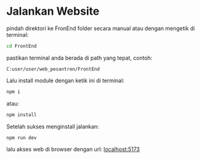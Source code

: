 # Jalankan Website
pindah direktori ke FronEnd folder secara manual atau dengan mengetik di terminal:
```bash
cd FrontEnd
```
pastikan terminal anda berada di path yang tepat, contoh:
```
C:user/user/web_pesantren/FrontEnd
```
Lalu install module dengan ketik ini di terminal:
``` bash 
npm i
```
atau:
``` bash
npm install
```
Setelah sukses menginstall jalankan:
```bash
npm run dev
```
lalu akses web di browser dengan url:
[localhost:5173](http://localhost:5173)

